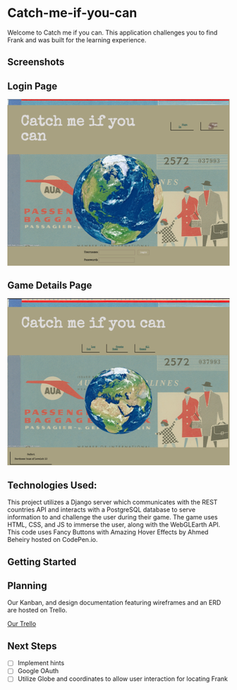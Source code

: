 # Catch-me-if-you-can

Welcome to Catch me if you can. This application challenges you to find Frank and was built for the learning experience.

## Screenshots

## Login Page
![screenshot](./catchmeifyoucan/images/login-catch.png "Login Page very cool")


## Game Details Page
![screenshot](./catchmeifyoucan/images/catch.png)

## Technologies Used:

This project utilizes a Django server which communicates with the REST countries API and interacts with a PostgreSQL database to serve information to and challenge the user during their game.  The game uses HTML, CSS, and JS to immerse the user, along with the WebGLEarth API.  This code uses Fancy Buttons with Amazing Hover Effects by Ahmed Beheiry hosted on CodePen.io.

## Getting Started

## Planning

Our Kanban, and design documentation featuring wireframes and an ERD are hosted on Trello.

[Our Trello](https://trello.com/b/YuWgLGWK/catch-me-if-you-can)

## Next Steps

- [ ] Implement hints
- [ ] Google OAuth
- [ ] Utilize Globe and coordinates to allow user interaction for locating Frank
